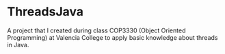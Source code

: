 # ThreadsJava
A project that I created during class COP3330 (Object Oriented Programming) at Valencia College to apply basic knowledge about threads in Java.
